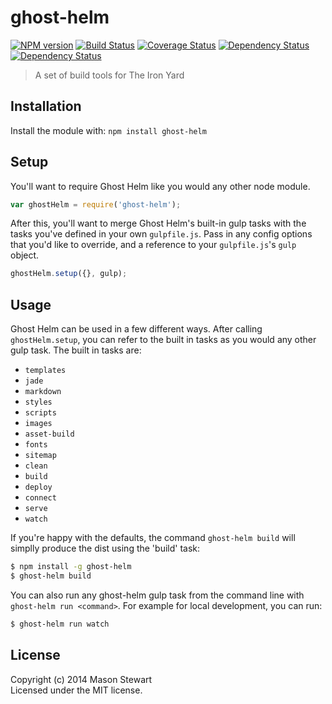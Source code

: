 # ghost-helm
[![NPM version][npm-image]][npm-url] [![Build Status][travis-image]][travis-url]  [![Coverage Status][coveralls-image]][coveralls-url] [![Dependency Status][depstat-image]][depstat-url] [![Dependency Status][depstat-dev-image]][depstat-dev-url] 

> A set of build tools for The Iron Yard


## Installation

Install the module with: `npm install ghost-helm`


## Setup

You'll want to require Ghost Helm like you would any other node module.
```js
var ghostHelm = require('ghost-helm');
```

After this, you'll want to merge Ghost Helm's built-in gulp tasks with the tasks you've defined in  your own `gulpfile.js`. Pass in any config options that you'd like to override, and a reference to your `gulpfile.js`'s `gulp` object. 

```js 
ghostHelm.setup({}, gulp);
```


## Usage

Ghost Helm can be used in a few different ways. After calling `ghostHelm.setup`, you can refer to the built in tasks as you would any other gulp task. The built in tasks are:

* `templates`
* `jade`
* `markdown`
* `styles`
* `scripts`
* `images`
* `asset-build`
* `fonts`
* `sitemap`
* `clean`
* `build`
* `deploy`
* `connect`
* `serve`
* `watch`


If you're happy with the defaults, the command `ghost-helm build` will simplly produce the dist using the 'build' task:

```sh
$ npm install -g ghost-helm
$ ghost-helm build
```

You can also run any ghost-helm gulp task from the command line with `ghost-helm run <command>`. For example for local development, you can run:

```sh
$ ghost-helm run watch
```


## License

Copyright (c) 2014 Mason Stewart  
Licensed under the MIT license.


[npm-url]: https://npmjs.org/package/ghost-helm
[npm-image]: https://badge.fury.io/js/ghost-helm.png

[travis-url]: http://travis-ci.org/masondesu/ghost-helm
[travis-image]: https://secure.travis-ci.org/masondesu/ghost-helm.png?branch=master

[coveralls-url]: https://coveralls.io/r/masondesu/ghost-helm
[coveralls-image]: https://coveralls.io/repos/masondesu/ghost-helm/badge.png

[depstat-url]: https://david-dm.org/masondesu/ghost-helm
[depstat-image]: https://david-dm.org/masondesu/ghost-helm.png
[depstat-dev-url]: https://david-dm.org/masondesu/ghost-helm#info=devDependencies
[depstat-dev-image]: https://david-dm.org/masondesu/ghost-helm/dev-status.png
